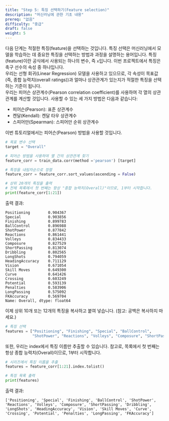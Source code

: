 ```yaml
---
title: "Step 5: 특징 선택하기(Feature selection)"
description: "머신러닝에 관한 기초 내용"
prereq: "없음"
difficulty: "중급"
draft: false
weight: 5
---
```


다음 단계는 적절한 특징(feature)을 선택하는 것입니다. 특징 선택은 머신러닝에서 모델을 학습하는 데 중요한 특징을 선택하는 방법과 과정을 설명하는 용어입니다. 특징(feature)이란 공식에서 사용되는 하나의 변수, 즉 `x`입니다. 이번 프로젝트에서 특징은 축구 선수의 속성 중 하나입니다. <br>
우리는 선형 회귀(Linear Regression) 모델을 사용하고 있으므로, 각 속성이 목표값(즉, 종합 능력치(overall ratings))과 얼마나 상관관계가 있는지가 적절한 특징을 선택하는 기준이 됩니다. <br>
우리는 피어슨 상관계수(Pearson correlation coefficient)를 사용하여 각 열의 상관관계를 계산할 것입니다. 사용할 수 있는 세 가지 방법은 다음과 같습니다:
- 피어슨(Pearson): 표준 상관계수
- 켄달(Kendall): 켄달 타우 상관계수
- 스피어만(Spearman): 스피어만 순위 상관계수

이번 튜토리얼에서는 피어슨(Pearson) 방법을 사용할 것입니다.

```python
# 목표 변수 선택
target = "Overall"

# 피어슨 방법을 사용하여 열 간의 상관관계 찾기
feature_corr = train_data.corr(method ='pearson') [target]

# 특징을 내림차순으로 정렬
feature_corr = feature_corr.sort_values(ascending = False)

# 상위 20개의 특징을 출력
# 전체 목록에서 첫 번째는 항상 "종합 능력치(Overall)"이므로, 1부터 시작합니다.
print(feature_corr[1:21]) 
```

출력 결과:


    Positioning        0.904367
    Special            0.903856
    Finishing          0.899783
    BallControl        0.896988
    ShotPower          0.877842
    Reactions          0.861441
    Volleys            0.834433
    Composure          0.827529
    ShortPassing       0.813074
    Dribbling          0.802565
    LongShots          0.794059
    HeadingAccuracy    0.711129
    Vision             0.671054
    Skill Moves        0.649300
    Curve              0.641426
    Crossing           0.603249
    Potential          0.593139
    Penalties          0.583906
    LongPassing        0.575092
    FKAccuracy         0.569704
    Name: Overall, dtype: float64
    

이제 상위 10개 또는 12개의 특징을 복사하고 붙여 넣습니다. (참고: 공백은 복사하지 마세요.)


```python
# 특징 선택
features = ["Positioning", "Finishing", "Special", "BallControl", 
            "ShotPower", "Reactions", "Volleys", "Composure", "ShortPassing"]
```

또한, 우리는 index에서 특징 이름만 추출할 수 있습니다. 참고로, 목록에서 첫 번째는 항상 종합 능력치(Overall)이므로, 1부터 시작합니다.


```python
# 시리즈에서 특징 이름을 추출
features = feature_corr[1:21].index.tolist()

# 특징 목록 출력
print(features)
```

출력 결과:


    ['Positioning', 'Special', 'Finishing', 'BallControl', 'ShotPower', 'Reactions', 'Volleys', 'Composure', 'ShortPassing', 'Dribbling', 'LongShots', 'HeadingAccuracy', 'Vision', 'Skill Moves', 'Curve', 'Crossing', 'Potential', 'Penalties', 'LongPassing', 'FKAccuracy']